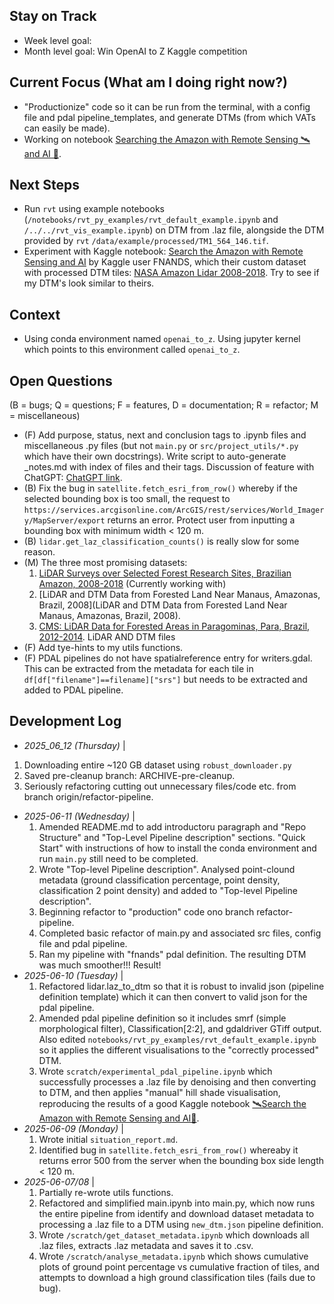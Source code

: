 ## Stay on Track

- Week level goal:
- Month level goal: Win OpenAI to Z Kaggle competition

## Current Focus (What am I doing right now?)

- "Productionize" code so it can be run from the terminal, with a config file and pdal pipeline_templates, and generate DTMs (from which VATs can easily be made).
- Working on notebook [Searching the Amazon with Remote Sensing 🛰️ and AI 🤖](https://www.kaggle.com/code/seamusbarnes/search-the-amazon-with-remote-sensing-and-ai/edit).

## Next Steps

- Run `rvt` using example notebooks (`/notebooks/rvt_py_examples/rvt_default_example.ipynb` and `/../../rvt_vis_example.ipynb`) on DTM from .laz file, alongside the DTM provided by `rvt` `/data/example/processed/TM1_564_146.tif`.
- Experiment with Kaggle notebook: [Search the Amazon with Remote Sensing and AI](https://www.kaggle.com/code/fnands/search-the-amazon-with-remote-sensing-and-ai) by Kaggle user FNANDS, which their custom dataset with processed DTM tiles: [NASA Amazon Lidar 2008-2018](https://www.kaggle.com/datasets/fnands/nasa-amazon-lidar-2008-2018/). Try to see if my DTM's look similar to theirs.

## Context

- Using conda environment named `openai_to_z`. Using jupyter kernel which points to this environment called `openai_to_z`.

## Open Questions

(B = bugs; Q = questions; F = features, D = documentation; R = refactor; M = miscellaneous)

- (F) Add purpose, status, next and conclusion tags to .ipynb files and miscellaneous .py files (but not `main.py` or `src/project_utils/*.py` which have their own docstrings). Write script to auto-generate \_notes.md with index of files and their tags. Discussion of feature with ChatGPT: [ChatGPT link](https://chatgpt.com/share/6846ce0d-555c-8005-bcee-3387602a0ef4).
- (B) Fix the bug in `satellite.fetch_esri_from_row()` whereby if the selected bounding box is too small, the request to `https://services.arcgisonline.com/ArcGIS/rest/services/World_Imagery/MapServer/export` returns an error. Protect user from inputting a bounding box with minimum width < 120 m.
- (B) `lidar.get_laz_classification_counts()` is really slow for some reason.
- (M) The three most promising datasets:
  1. [LiDAR Surveys over Selected Forest Research Sites, Brazilian Amazon, 2008-2018](https://daac.ornl.gov/cgi-bin/dsviewer.pl?ds_id=1644) (Currently working with)
  2. [LiDAR and DTM Data from Forested Land Near Manaus, Amazonas, Brazil, 2008](LiDAR and DTM Data from Forested Land Near Manaus, Amazonas, Brazil, 2008).
  3. [CMS: LiDAR Data for Forested Areas in Paragominas, Para, Brazil, 2012-2014](https://daac.ornl.gov/CMS/guides/CMS_Landscapes_Brazil_LiDAR.html). LiDAR AND DTM files
- (F) Add tye-hints to my utils functions.
- (F) PDAL pipelines do not have spatialreference entry for writers.gdal. This can be extracted from the metadata for each tile in `df[df["filename"]==filename]["srs"]` but needs to be extracted and added to PDAL pipeline.

## Development Log

- _2025_06_12 (Thursday)_ |

1. Downloading entire ~120 GB dataset using `robust_downloader.py`
2. Saved pre-cleanup branch: ARCHIVE-pre-cleanup.
3. Seriously refactoring cutting out unnecessary files/code etc. from branch origin/refactor-pipeline.

- _2025-06-11 (Wednesday)_ |
  1. Amended README.md to add introductoru paragraph and "Repo Structure" and "Top-Level Pipeline description" sections. "Quick Start" with instructions of how to install the conda environment and run `main.py` still need to be completed.
  2. Wrote "Top-level Pipeline description". Analysed point-clound metadata (ground classification percentage, point density, classification 2 point density) and added to "Top-level Pipeline description".
  3. Beginning refactor to "production" code ono branch refactor-pipeline.
  4. Completed basic refactor of main.py and associated src files, config file and pdal pipeline.
  5. Ran my pipeline with "fnands" pdal definition. The resulting DTM was much smoother!!! Result!
- _2025-06-10 (Tuesday)_ |
  1. Refactored lidar.laz_to_dtm so that it is robust to invalid json (pipeline definition template) which it can then convert to valid json for the pdal pipeline.
  2. Amended pdal pipeline definition so it includes smrf (simple morphological filter), Classification[2:2], and gdaldriver GTiff output. Also edited `notebooks/rvt_py_examples/rvt_default_example.ipynb` so it applies the different visualisations to the "correctly processed" DTM.
  3. Wrote `scratch/experimental_pdal_pipeline.ipynb` which successfully processes a .laz file by denoising and then converting to DTM, and then applies "manual" hill shade visualisation, reproducing the results of a good Kaggle notebook [🛰️Search the Amazon with Remote Sensing and AI🤖](https://www.kaggle.com/code/fnands/search-the-amazon-with-remote-sensing-and-ai).
- _2025-06-09 (Monday)_ |
  1. Wrote initial `situation_report.md`.
  2. Identified bug in `satellite.fetch_esri_from_row()` whereaby it returns error 500 from the server when the bounding box side length < 120 m.
- _2025-06-07/08_ |
  1. Partially re-wrote utils functions.
  2. Refactored and simplified main.ipynb into main.py, which now runs the entire pipeline from identify and download dataset metadata to processing a .laz file to a DTM using `new_dtm.json` pipeline definition.
  3. Wrote `/scratch/get_dataset_metadata.ipynb` which downloads all .laz files, extracts .laz metadata and saves it to .csv.
  4. Wrote `/scratch/analyse_metadata.ipynb` which shows cumulative plots of ground point percentage vs cumulative fraction of tiles, and attempts to download a high ground classification tiles (fails due to bug).
